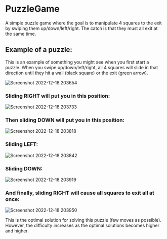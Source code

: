 # PuzzleGame
A simple puzzle game where the goal is to manipulate 4 squares to the exit by swiping them up/down/left/right. The catch is that they must all exit at the same time.

## Example of a puzzle:
This is an example of something you might see when you first start a puzzle. When you swipe up/down/left/right, all 4 squares will slide in that direction until they hit a wall (black square) or the exit (green arrow).

![Screenshot 2022-12-18 203654](https://user-images.githubusercontent.com/40243966/208331842-025053a6-f5a6-400c-a831-bd5ba0431aa1.png)


### Sliding RIGHT will put you in this position:

![Screenshot 2022-12-18 203733](https://user-images.githubusercontent.com/40243966/208332036-2bbda6b3-7201-466e-afd4-be16c49593b3.png)


### Then sliding DOWN will put you in this position:

![Screenshot 2022-12-18 203818](https://user-images.githubusercontent.com/40243966/208332116-e31fc0ad-0f62-4beb-9809-bb02b2499506.png)


### Sliding LEFT:

![Screenshot 2022-12-18 203842](https://user-images.githubusercontent.com/40243966/208332143-1e42aa16-7edc-4b1a-b033-3272f2599b36.png)


### Sliding DOWN:

![Screenshot 2022-12-18 203919](https://user-images.githubusercontent.com/40243966/208332162-dc525440-03a2-4af1-9938-e67054fca294.png)


### And finally, sliding RIGHT will cause all squares to exit all at once:

![Screenshot 2022-12-18 203950](https://user-images.githubusercontent.com/40243966/208332191-fed61f37-9270-4b76-98b9-ec31e99ded9c.png)


This is the optimal solution for solving this puzzle (few moves as possible). However, the difficulty increases as the optimal solutions becomes higher and higher.
